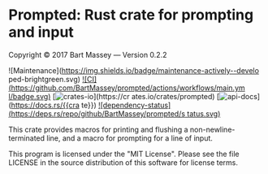 # Prompted: Rust crate for prompting and input
Copyright © 2017 Bart Massey — Version 0.2.2

![Maintenance](https://img.shields.io/badge/maintenance-actively--develo
ped-brightgreen.svg)
[![CI](https://github.com/BartMassey/prompted/actions/workflows/main.ym
l/badge.svg)](https://github.com/BartMassey/prompted/actions)
[![crates-io](https://img.shields.io/crates/v/prompted.svg)](https://cr
ates.io/crates/prompted)
[![api-docs](https://docs.rs/prompted/badge.svg)](https://docs.rs/{{cra
te}})
[![dependency-status](https://deps.rs/repo/github/BartMassey/prompted/s
tatus.svg)](https://deps.rs/repo/github/BartMassey/prompted)

This crate provides macros for printing and flushing a
non-newline-terminated line, and a macro for prompting for a
line of input.

This program is licensed under the "MIT License".  Please
see the file LICENSE in the source distribution of this
software for license terms.

